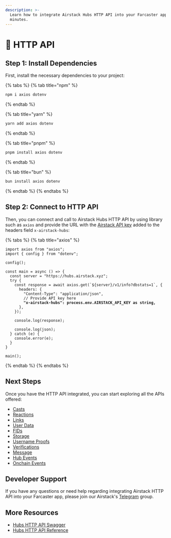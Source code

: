 ```yaml
---
description: >-
  Learn how to integrate Airstack Hubs HTTP API into your Farcaster app within
  minutes.
---
```


# 📠 HTTP API

## Step 1: Install Dependencies

First, install the necessary dependencies to your project:

{% tabs %}
{% tab title="npm" %}
```sh
npm i axios dotenv
```
{% endtab %}

{% tab title="yarn" %}
```sh
yarn add axios dotenv
```
{% endtab %}

{% tab title="pnpm" %}
```sh
pnpm install axios dotenv
```
{% endtab %}

{% tab title="bun" %}
```sh
bun install axios dotenv
```
{% endtab %}
{% endtabs %}

## Step 2: Connect to HTTP API

Then, you can connect and call to Airstack Hubs HTTP API by using library such as `axios` and provide the URL with the [Airstack API key](../../../get-started/get-api-key.md) added to the headers field `x-airstack-hubs`:

{% tabs %}
{% tab title="axios" %}
<pre class="language-typescript"><code class="lang-typescript">import axios from "axios";
import { config } from "dotenv";

config();

const main = async () => {
  const server = "https://hubs.airstack.xyz";
  try {
    const response = await axios.get(`${server}/v1/info?dbstats=1`, {
      headers: {
        "Content-Type": "application/json",
        // Provide API key here
<strong>        "x-airstack-hubs": process.env.AIRSTACK_API_KEY as string,
</strong>      },
    });
  
    console.log(response);
  
    console.log(json);
  } catch (e) {
    console.error(e);
  }
}

main();
</code></pre>
{% endtab %}
{% endtabs %}

## Next Steps

Once you have the HTTP API integrated, you can start exploring all the APIs offered:

* [Casts](../casts.md)
* [Reactions](../reactions.md)
* [Links](../links.md)
* [User Data](../user-data.md)
* [FIDs](../fids.md)
* [Storage](../storage.md)
* [Username Proofs](../username-proofs.md)
* [Verifications](../verifcations.md)
* [Message](../message.md)
* [Hub Events](../hub-events.md)
* [Onchain Events](../onchain-events.md)

## Developer Support

If you have any questions or need help regarding integrating Airstack HTTP API into your Farcaster app, please join our Airstack's [Telegram](https://t.me/+1k3c2FR7z51mNDRh) group.

## More Resources

* [Hubs HTTP API Swagger](https://app.gitbook.com/o/RSmZxCZGQwSEBar1KeT7/s/9qgSPEovTA9myKKaerOr/\~/changes/804/farcaster-hubs-api/overview#http-api)
* [Hubs HTTP API Reference](https://docs.farcaster.xyz/reference/hubble/httpapi/httpapi)
